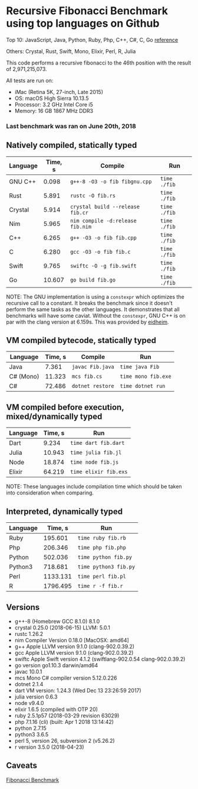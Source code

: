 # Recursive Fibonacci Benchmark using top languages on Github

Top 10: JavaScript, Java, Python, Ruby, Php, C++, C#, C, Go [reference](http://www.techworm.net/2016/09/top-10-popular-programming-languages-github.html)

Others: Crystal, Rust, Swift, Mono, Elixir, Perl, R, Julia

This code performs a recursive fibonacci to the 46th position with the result of 2,971,215,073.

All tests are run on:
 - iMac (Retina 5K, 27-inch, Late 2015)
 - OS: macOS High Sierra 10.13.5
 - Processor: 3.2 GHz Intel Core i5
 - Memory: 16 GB 1867 MHz DDR3

### Last benchmark was ran on June 20th, 2018

## Natively compiled, statically typed

| Language  | Time, s | Compile                           | Run          |
|-----------|---------|-----------------------------------|--------------|
| GNU C++   |  0.098  | `g++-8 -O3 -o fib fibgnu.cpp`     | `time ./fib` |
| Rust      |  5.891  | `rustc -O fib.rs`                 | `time ./fib` |
| Crystal   |  5.914  | `crystal build --release fib.cr`  | `time ./fib` |
| Nim       |  5.965  | `nim compile -d:release fib.nim`  | `time ./fib` |
| C++       |  6.265  | `g++ -O3 -o fib fib.cpp`          | `time ./fib` |
| C         |  6.280  | `gcc -O3 -o fib fib.c`            | `time ./fib` |
| Swift     |  9.765  | `swiftc -O -g fib.swift`          | `time ./fib` |
| Go        | 10.607  | `go build fib.go`                 | `time ./fib` |

NOTE: The GNU implementation is using a `constexpr` which optimizes the recursive call to a constant.  It breaks the benchmark since it doesn't perform the same tasks as the other languages. It demonstrates that all benchmarks will have some caviat. Without the `constexpr`, GNU C++ is on par with the clang version at 6.159s.  This was provided by [eidheim](https://gitlab.com/eidheim).

## VM compiled bytecode, statically typed

| Language  | Time, s | Compile          | Run                 |
|-----------|---------|------------------|---------------------|
| Java      |  7.361  | `javac Fib.java` | `time java Fib`     |
| C# (Mono) | 11.323  | `mcs fib.cs`     | `time mono fib.exe` |
| C#        | 72.486  | `dotnet restore` | `time dotnet run`   |

## VM compiled before execution, mixed/dynamically typed

| Language | Time, s  | Run                  |
|----------|----------|----------------------|
| Dart     |  9.234   | `time dart fib.dart` |
| Julia    | 10.943   | `time julia fib.jl`  |
| Node     | 18.874   | `time node fib.js`   |
| Elixir   | 64.219   | `time elixir fib.exs`|

NOTE: These languages include compilation time which should be taken into consideration when comparing.

## Interpreted, dynamically typed

| Language | Time, s  | Run                   |
|----------|----------|-----------------------|
| Ruby     |  195.601 | `time ruby fib.rb`    |
| Php      |  206.346 | `time php fib.php`    |
| Python   |  502.036 | `time python fib.py`  |
| Python3  |  718.681 | `time python3 fib.py` |
| Perl     | 1133.131 | `time perl fib.pl`    |
| R        | 1796.495 | `time r -f fib.r`     |


## Versions

- g++-8 (Homebrew GCC 8.1.0) 8.1.0
- crystal 0.25.0 (2018-06-15) LLVM: 5.0.1
- rustc 1.26.2
- nim Compiler Version 0.18.0 [MacOSX: amd64]
- g++ Apple LLVM version 9.1.0 (clang-902.0.39.2)
- gcc Apple LLVM version 9.1.0 (clang-902.0.39.2)
- swiftc Apple Swift version 4.1.2 (swiftlang-902.0.54 clang-902.0.39.2)
- go version go1.10.3 darwin/amd64
- javac 10.0.1
- mcs Mono C# compiler version 5.12.0.226
- dotnet 2.1.4
- dart VM version: 1.24.3 (Wed Dec 13 23:26:59 2017)
- julia version 0.6.3
- node v9.4.0
- elixir 1.6.5 (compiled with OTP 20)
- ruby 2.5.1p57 (2018-03-29 revision 63029)
- php 7.1.16 (cli) (built: Apr  1 2018 13:14:42)
- python 2.7.15
- python3 3.6.5
- perl 5, version 26, subversion 2 (v5.26.2)
- r version 3.5.0 (2018-04-23)

## Caveats

[Fibonacci Benchmark](https://crystal-lang.org/2016/07/15/fibonacci-benchmark.html)
